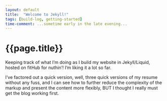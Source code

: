 ```yaml
---
layout: default
title:  "Welcome to Jekyll!"
tags: [build-log, getting-started]
time-comment: ...sometime early in the late evening...
---
```

# {{page.title}}

Keeping track of what I’m doing as I build my website in Jekyll/Liquid, hosted on fitHub for nuthin’!
I’m liking it a lot so far.

I’ve factored out a quick version, well, three quick versions of my resume without any fuss, and I can see how to further reduce the complexity of the markup and present the content more flexibly, BUT I thought I really must get the blog working first.

